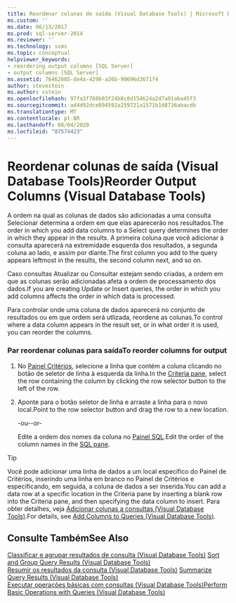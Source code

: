 ```yaml
---
title: Reordenar colunas de saída (Visual Database Tools) | Microsoft Docs
ms.custom: ''
ms.date: 06/13/2017
ms.prod: sql-server-2014
ms.reviewer: ''
ms.technology: ssms
ms.topic: conceptual
helpviewer_keywords:
- reordering output columns [SQL Server]
- output columns [SQL Server]
ms.assetid: 76462885-de4a-4290-a26b-90696d3671f4
author: stevestein
ms.author: sstein
ms.openlocfilehash: 97fa3f768b03f24b8c8d154624a2d7a91aba45f3
ms.sourcegitcommit: ad4d92dce894592a259721a1571b1d8736abacdb
ms.translationtype: MT
ms.contentlocale: pt-BR
ms.lasthandoff: 08/04/2020
ms.locfileid: "87574423"
---
```

# <a name="reorder-output-columns-visual-database-tools"></a><span data-ttu-id="5ac53-102">Reordenar colunas de saída (Visual Database Tools)</span><span class="sxs-lookup"><span data-stu-id="5ac53-102">Reorder Output Columns (Visual Database Tools)</span></span>
  <span data-ttu-id="5ac53-103">A ordem na qual as colunas de dados são adicionadas a uma consulta Selecionar determina a ordem em que elas aparecerão nos resultados.</span><span class="sxs-lookup"><span data-stu-id="5ac53-103">The order in which you add data columns to a Select query determines the order in which they appear in the results.</span></span> <span data-ttu-id="5ac53-104">A primeira coluna que você adicionar à consulta aparecerá na extremidade esquerda dos resultados, a segunda coluna ao lado, e assim por diante.</span><span class="sxs-lookup"><span data-stu-id="5ac53-104">The first column you add to the query appears leftmost in the results, the second column next, and so on.</span></span>  
  
 <span data-ttu-id="5ac53-105">Caso consultas Atualizar ou Consultar estejam sendo criadas, a ordem em que as colunas serão adicionadas afeta a ordem de processamento dos dados.</span><span class="sxs-lookup"><span data-stu-id="5ac53-105">If you are creating Update or Insert queries, the order in which you add columns affects the order in which data is processed.</span></span>  
  
 <span data-ttu-id="5ac53-106">Para controlar onde uma coluna de dados aparecerá no conjunto de resultados ou em que ordem será utlizada, reordene as colunas.</span><span class="sxs-lookup"><span data-stu-id="5ac53-106">To control where a data column appears in the result set, or in what order it is used, you can reorder the columns.</span></span>  
  
### <a name="to-reorder-columns-for-output"></a><span data-ttu-id="5ac53-107">Par reordenar colunas para saída</span><span class="sxs-lookup"><span data-stu-id="5ac53-107">To reorder columns for output</span></span>  
  
1.  <span data-ttu-id="5ac53-108">No [Painel Critérios](visual-database-tools.md), selecione a linha que contém a coluna clicando no botão de seletor de linha à esquerda da linha.</span><span class="sxs-lookup"><span data-stu-id="5ac53-108">In the [Criteria pane](visual-database-tools.md), select the row containing the column by clicking the row selector button to the left of the row.</span></span>  
  
2.  <span data-ttu-id="5ac53-109">Aponte para o botão seletor de linha e arraste a linha para o novo local.</span><span class="sxs-lookup"><span data-stu-id="5ac53-109">Point to the row selector button and drag the row to a new location.</span></span>  
  
     <span data-ttu-id="5ac53-110">-ou-</span><span class="sxs-lookup"><span data-stu-id="5ac53-110">-or-</span></span>  
  
     <span data-ttu-id="5ac53-111">Edite a ordem dos nomes da coluna no [Painel SQL](sql-pane-visual-database-tools.md).</span><span class="sxs-lookup"><span data-stu-id="5ac53-111">Edit the order of the column names in the [SQL pane](sql-pane-visual-database-tools.md).</span></span>  
  
> [!TIP]  
>  <span data-ttu-id="5ac53-112">Você pode adicionar uma linha de dados a um local específico do Painel de Critérios, inserindo uma linha em branco no Painel de Critérios e especificando, em seguida, a coluna de dados a ser inserida.</span><span class="sxs-lookup"><span data-stu-id="5ac53-112">You can add a data row at a specific location in the Criteria pane by inserting a blank row into the Criteria pane, and then specifying the data column to insert.</span></span> <span data-ttu-id="5ac53-113">Para obter detalhes, veja [Adicionar colunas a consultas &#40;Visual Database Tools&#41;](add-columns-to-queries-visual-database-tools.md).</span><span class="sxs-lookup"><span data-stu-id="5ac53-113">For details, see [Add Columns to Queries &#40;Visual Database Tools&#41;](add-columns-to-queries-visual-database-tools.md).</span></span>  
  
## <a name="see-also"></a><span data-ttu-id="5ac53-114">Consulte Também</span><span class="sxs-lookup"><span data-stu-id="5ac53-114">See Also</span></span>  
 <span data-ttu-id="5ac53-115">[Classificar e agrupar resultados de consulta &#40;Visual Database Tools&#41;](sort-and-group-query-results-visual-database-tools.md) </span><span class="sxs-lookup"><span data-stu-id="5ac53-115">[Sort and Group Query Results &#40;Visual Database Tools&#41;](sort-and-group-query-results-visual-database-tools.md) </span></span>  
 <span data-ttu-id="5ac53-116">[Resumir os resultados da consulta &#40;Visual Database Tools&#41;](summarize-query-results-visual-database-tools.md) </span><span class="sxs-lookup"><span data-stu-id="5ac53-116">[Summarize Query Results &#40;Visual Database Tools&#41;](summarize-query-results-visual-database-tools.md) </span></span>  
 [<span data-ttu-id="5ac53-117">Executar operações básicas com consultas &#40;Visual Database Tools&#41;</span><span class="sxs-lookup"><span data-stu-id="5ac53-117">Perform Basic Operations with Queries &#40;Visual Database Tools&#41;</span></span>](perform-basic-operations-with-queries-visual-database-tools.md)  
  
  
